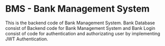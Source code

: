 # BMS - Bank Management System
This is the backend code of Bank Management System.
Bank Database consist of Backend code for Bank Management System and Bank Login consist of code for authentication and authorizating user by implementing JWT Authentication. 
